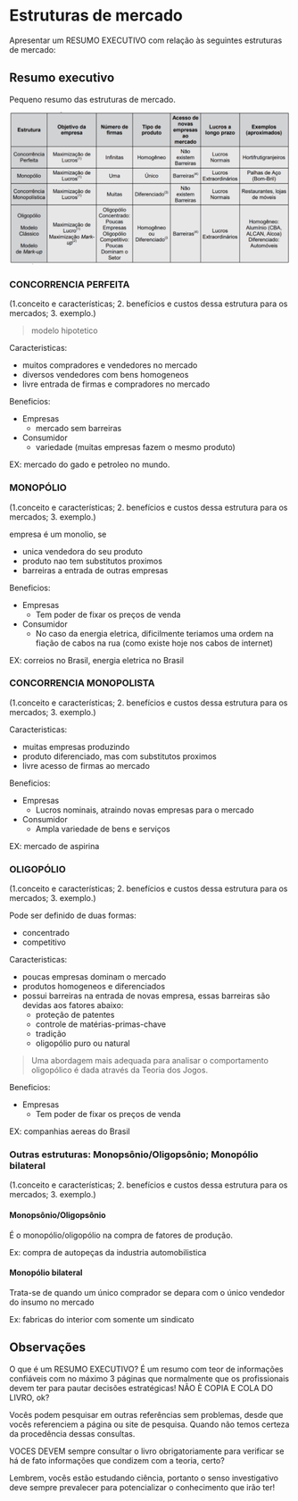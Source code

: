# Estruturas de mercado

Apresentar um RESUMO EXECUTIVO com relação às seguintes estruturas de mercado:

## Resumo executivo

Pequeno resumo das estruturas de mercado.

![Resumo das estruturas de mercado.](image-20200412212551190.png)

### CONCORRENCIA PERFEITA

(1.conceito e características; 2. benefícios e custos dessa estrutura para os
mercados; 3. exemplo.)

> modelo hipotetico

Caracteristicas:

- muitos compradores e vendedores no mercado
- diversos vendedores com bens homogeneos
- livre entrada de firmas e compradores no mercado

Beneficios:

- Empresas
  - mercado sem barreiras
- Consumidor
  - variedade (muitas empresas fazem o mesmo produto)

EX: mercado do gado e petroleo no mundo.

### MONOPÓLIO 

(1.conceito e características; 2. benefícios e custos dessa estrutura para os
mercados; 3. exemplo.)

empresa é um monolio, se

- unica vendedora do seu produto
- produto nao tem substitutos proximos
- barreiras a entrada de outras empresas

Beneficios:

- Empresas
  - Tem poder de fixar os preços de venda
- Consumidor
  - No caso da energia eletrica, dificilmente teriamos uma ordem na fiação de cabos na rua (como existe hoje nos cabos de internet)

EX: correios no Brasil, energia eletrica no Brasil

### CONCORRENCIA MONOPOLISTA 

(1.conceito e características; 2. benefícios e custos dessa estrutura para os
mercados; 3. exemplo.)

Caracteristicas:

- muitas empresas produzindo
- produto diferenciado, mas com substitutos proximos
- livre acesso de firmas ao mercado

Beneficios:

- Empresas
  - Lucros nominais, atraindo novas empresas para o mercado
- Consumidor
  - Ampla variedade de bens e serviços

EX: mercado de aspirina

### OLIGOPÓLIO 

(1.conceito e características; 2. benefícios e custos dessa estrutura para os
mercados; 3. exemplo.)

Pode ser definido de duas formas:

- concentrado
- competitivo

Caracteristicas:

- poucas empresas dominam o mercado
- produtos homogeneos e diferenciados
- possui barreiras na entrada de novas empresa, essas barreiras são devidas aos fatores abaixo:
  - proteção de patentes
  - controle de matérias-primas-chave
  - tradição
  - oligopólio puro ou natural

> Uma abordagem mais adequada para analisar o comportamento oligopólico é dada através da Teoria dos Jogos.

Beneficios:

- Empresas
  - Tem poder de fixar os preços de venda

EX: companhias aereas do Brasil

###  Outras estruturas: Monopsônio/Oligopsônio; Monopólio bilateral

(1.conceito e características; 2. benefícios e custos dessa estrutura para os
mercados; 3. exemplo.)

#### Monopsônio/Oligopsônio

É o monopólio/oligopólio na compra de fatores de produção. 

Ex: compra de autopeças da industria automobilistica

#### Monopólio bilateral

Trata-se de quando um único comprador se depara com o único vendedor do insumo no mercado

Ex: fabricas do interior com somente um sindicato

## Observações

O que é um RESUMO EXECUTIVO? É um resumo com teor de informações confiáveis com no máximo 3 páginas que normalmente que os profissionais devem ter para pautar decisões estratégicas! NÃO È COPIA E COLA DO LIVRO, ok?

Vocês podem pesquisar em outras referências sem problemas, desde que vocês referenciem a página ou site de pesquisa. Quando não temos certeza da procedência dessas consultas.

VOCES DEVEM sempre consultar o livro obrigatoriamente para verificar se há de fato informações que condizem com a teoria, certo?

Lembrem, vocês estão estudando ciência, portanto o senso investigativo deve sempre prevalecer para potencializar o conhecimento que irão ter!